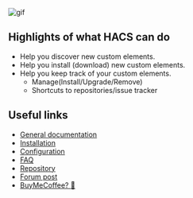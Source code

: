 ![gif](https://github.com/custom-components/hacs/raw/master/docs/images/hacsdemo.gif)

## Highlights of what HACS can do

- Help you discover new custom elements.
- Help you install (download) new custom elements.
- Help you keep track of your custom elements.
  - Manage(Install/Upgrade/Remove)
  - Shortcuts to repositories/issue tracker

## Useful links

- [General documentation](https://hacs.netlify.com/)
- [Installation](https://hacs.netlify.com/installation/manual/)
- [Configuration](https://hacs.netlify.com/installation/configuration/)
- [FAQ](https://hacs.netlify.com/faq)
- [Repository](https://github.com/custom-components/hacs)
- [Forum post](https://community.home-assistant.io/t/custom-component-hacs/121727)
- [BuyMeCoffee? :see_no_evil:](https://buymeacoffee.com/ludeeus)
